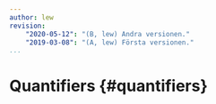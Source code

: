 ```yaml
---
author: lew
revision:
    "2020-05-12": "(B, lew) Andra versionen."
    "2019-03-08": "(A, lew) Första versionen."
...
```


Quantifiers {#quantifiers}
=======================
